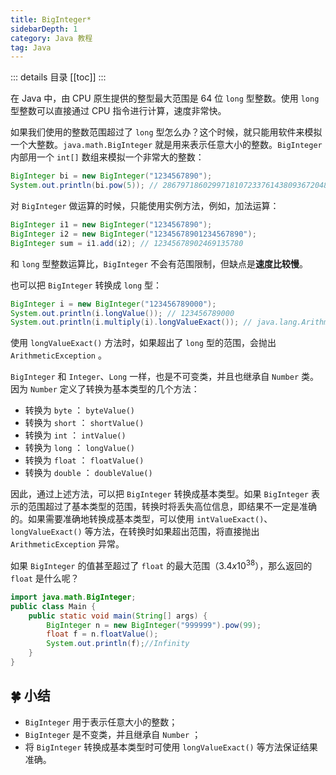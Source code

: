 ```yaml
---
title: BigInteger*
sidebarDepth: 1
category: Java 教程
tag: Java
---
```


::: details 目录
[[toc]]
:::

在 Java 中，由 CPU 原生提供的整型最大范围是 64 位 `long` 型整数。使用 `long` 型整数可以直接通过 CPU 指令进行计算，速度非常快。

如果我们使用的整数范围超过了 `long` 型怎么办？这个时候，就只能用软件来模拟一个大整数。`java.math.BigInteger` 就是用来表示任意大小的整数。`BigInteger` 内部用一个 `int[]` 数组来模拟一个非常大的整数：

```java
BigInteger bi = new BigInteger("1234567890");
System.out.println(bi.pow(5)); // 2867971860299718107233761438093672048294900000
```

对 `BigInteger` 做运算的时候，只能使用实例方法，例如，加法运算：

```java
BigInteger i1 = new BigInteger("1234567890");
BigInteger i2 = new BigInteger("12345678901234567890");
BigInteger sum = i1.add(i2); // 12345678902469135780
```

和 `long` 型整数运算比，`BigInteger` 不会有范围限制，但缺点是**速度比较慢**。

也可以把 `BigInteger` 转换成 `long` 型：

```java
BigInteger i = new BigInteger("123456789000");
System.out.println(i.longValue()); // 123456789000
System.out.println(i.multiply(i).longValueExact()); // java.lang.ArithmeticException: BigInteger out of long range
```

使用 `longValueExact()` 方法时，如果超出了 `long` 型的范围，会抛出 `ArithmeticException` 。

`BigInteger` 和 `Integer`、`Long` 一样，也是不可变类，并且也继承自 `Number` 类。因为 `Number` 定义了转换为基本类型的几个方法：

- 转换为 `byte` ： `byteValue()`
- 转换为 `short` ： `shortValue()`
- 转换为 `int` ： `intValue()`
- 转换为 `long` ： `longValue()`
- 转换为 `float` ： `floatValue()`
- 转换为 `double` ： `doubleValue()`

因此，通过上述方法，可以把 `BigInteger` 转换成基本类型。如果 `BigInteger` 表示的范围超过了基本类型的范围，转换时将丢失高位信息，即结果不一定是准确的。如果需要准确地转换成基本类型，可以使用 `intValueExact()`、`longValueExact()` 等方法，在转换时如果超出范围，将直接抛出 `ArithmeticException` 异常。

如果 `BigInteger` 的值甚至超过了 `float` 的最大范围（$3.4x10^{38}$），那么返回的 `float` 是什么呢？

```java
import java.math.BigInteger;
public class Main {
    public static void main(String[] args) {
        BigInteger n = new BigInteger("999999").pow(99);
        float f = n.floatValue();
        System.out.println(f);//Infinity
    }
}
```

## 🍀 小结

- `BigInteger` 用于表示任意大小的整数；
- `BigInteger` 是不变类，并且继承自 `Number` ；
- 将 `BigInteger` 转换成基本类型时可使用 `longValueExact()` 等方法保证结果准确。
